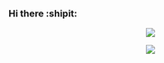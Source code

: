 ### Hi there :shipit:

<p align="center">
  <img align="center" src="https://github-readme-stats.vercel.app/api?username=vicentelora&title_color=FFBF00&text_color=FFFFFF&bg_color=000000&hide_border=TRUE&custom_title=Github Stats" />
</p>
<p align="center">
  <img align="center" src="https://github-readme-stats.vercel.app/api/top-langs/?username=vicentelora&title_color=FFBF00&text_color=FFFFFF&bg_color=000000&hide_border=TRUE&layout=compact&card_width=445&hide_title=TRUE" />
</p>

